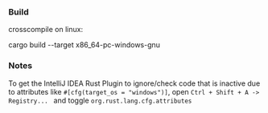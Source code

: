 ### Build

crosscompile on linux:

cargo build --target x86_64-pc-windows-gnu

### Notes

To get the IntelliJ IDEA Rust Plugin to ignore/check code that is inactive due to attributes like
`#[cfg(target_os = "windows")]`, open `Ctrl + Shift + A -> Registry... ` and toggle `org.rust.lang.cfg.attributes`